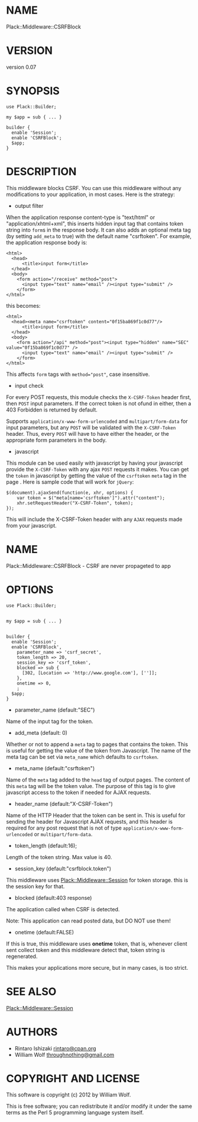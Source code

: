 # NAME

Plack::Middleware::CSRFBlock

# VERSION

version 0.07

# SYNOPSIS

    use Plack::Builder;

    my $app = sub { ... }

    builder {
      enable 'Session';
      enable 'CSRFBlock';
      $app;
    }

# DESCRIPTION

This middleware blocks CSRF. You can use this middleware without any modifications
to your application, in most cases. Here is the strategy:

- output filter

When the application response content-type is "text/html" or
"application/xhtml+xml", this inserts hidden input tag that contains token
string into `form`s in the response body.  It can also adds an optional meta
tag (by setting `add_meta` to true) with the default name "csrftoken".
For example, the application response body is:

    <html>
      <head>
          <title>input form</title>
      </head>
      <body>
        <form action="/receive" method="post">
          <input type="text" name="email" /><input type="submit" />
        </form>
    </html>

this becomes:

    <html>
      <head><meta name="csrftoken" content="0f15ba869f1c0d77"/>
          <title>input form</title>
      </head>
      <body>
        <form action="/api" method="post"><input type="hidden" name="SEC" value="0f15ba869f1c0d77" />
          <input type="text" name="email" /><input type="submit" />
        </form>
    </html>

This affects `form` tags with `method="post"`, case insensitive.

- input check

For every POST requests, this module checks the `X-CSRF-Token` header first,
then `POST` input parameters. If the correct token is not ofund in either,
then a 403 Forbidden is returned by default.

Supports `application/x-www-form-urlencoded` and `multipart/form-data` for
input parameters, but any `POST` will be validated with the `X-CSRF-Token`
header.  Thus, every `POST` will have to have either the header, or the
appropriate form parameters in the body.

- javascript

This module can be used easily with javascript by having your javascript
provide the `X-CSRF-Token` with any ajax `POST` requests it makes.  You can
get the `token` in javascript by getting the value of the `csrftoken` `meta`
tag in the page <head>.  Here is sample code that will work for `jQuery`:

    $(document).ajaxSend(function(e, xhr, options) {
        var token = $("meta[name='csrftoken']").attr("content");
        xhr.setRequestHeader("X-CSRF-Token", token);
    });

This will include the X-CSRF-Token header with any `AJAX` requests made from
your javascript.

# NAME

Plack::Middleware::CSRFBlock - CSRF are never propageted to app

# OPTIONS

    use Plack::Builder;
    

    my $app = sub { ... }
    

    builder {
      enable 'Session';
      enable 'CSRFBlock',
        parameter_name => 'csrf_secret',
        token_length => 20,
        session_key => 'csrf_token',
        blocked => sub {
          [302, [Location => 'http://www.google.com'], ['']];
        },
        onetime => 0,
        ;
      $app;
    }

- parameter_name (default:"SEC")

Name of the input tag for the token.

- add_meta (default: 0)

Whether or not to append a `meta` tag to pages that
contains the token.  This is useful for getting the
value of the token from Javascript.  The name of the
meta tag can be set via `meta_name` which defaults
to `csrftoken`.

- meta_name (default:"csrftoken")

Name of the `meta` tag added to the `head` tag of
output pages.  The content of this `meta` tag will be
the token value.  The purpose of this tag is to give
javascript access to the token if needed for AJAX requests.

- header_name (default:"X-CSRF-Token")

Name of the HTTP Header that the token can be sent in.
This is useful for sending the header for Javascript AJAX requests,
and this header is required for any post request that is not
of type `application/x-www-form-urlencoded` or `multipart/form-data`.

- token_length (default:16);

Length of the token string. Max value is 40.

- session_key (default:"csrfblock.token")

This middleware uses [Plack::Middleware::Session](http://search.cpan.org/perldoc?Plack::Middleware::Session) for token storage. this is
the session key for that.

- blocked (default:403 response)

The application called when CSRF is detected.

Note: This application can read posted data, but DO NOT use them!

- onetime (default:FALSE)

If this is true, this middleware uses __onetime__ token, that is, whenever
client sent collect token and this middleware detect that, token string is
regenerated.

This makes your applications more secure, but in many cases, is too strict.

# SEE ALSO

[Plack::Middleware::Session](http://search.cpan.org/perldoc?Plack::Middleware::Session)

# AUTHORS

- Rintaro Ishizaki <rintaro@cpan.org>
- William Wolf <throughnothing@gmail.com>

# COPYRIGHT AND LICENSE

This software is copyright (c) 2012 by William Wolf.

This is free software; you can redistribute it and/or modify it under
the same terms as the Perl 5 programming language system itself.